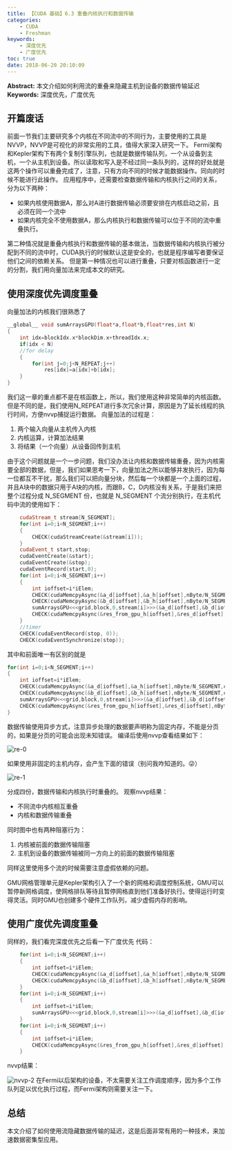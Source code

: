 ```yaml
---
title: 【CUDA 基础】6.3 重叠内核执行和数据传输
categories:
    - CUDA
    - Freshman
keywords:
    - 深度优先
    - 广度优先
toc: true
date: 2018-06-20 20:10:09
---
```


**Abstract:** 本文介绍如何利用流的重叠来隐藏主机到设备的数据传输延迟
**Keywords:** 深度优先，广度优先

<!--more-->
## 开篇废话
前面一节我们主要研究多个内核在不同流中的不同行为，主要使用的工具是NVVP，NVVP是可视化的非常实用的工具，值得大家深入研究一下。
Fermi架构和Kepler架构下有两个复制引擎队列，也就是数据传输队列，一个从设备到主机，一个从主机到设备。所以读取和写入是不经过同一条队列的，这样的好处就是这两个操作可以重叠完成了，注意，只有方向不同的时候才能数据操作。同向的时候不能进行此操作。
应用程序中，还需要检查数据传输和内核执行之间的关系，分为以下两种：
- 如果内核使用数据A，那么对A进行数据传输必须要安排在内核启动之前，且必须在同一个流中
- 如果内核完全不使用数据A，那么内核执行和数据传输可以位于不同的流中重叠执行。

第二种情况就是重叠内核执行和数据传输的基本做法，当数据传输和内核执行被分配到不同的流中时，CUDA执行的时候默认这是安全的，也就是程序编写者要保证他们之间的依赖关系。
但是第一种情况也可以进行重叠，只要对核函数进行一定的分割，我们用向量加法来完成本文的研究。
## 使用深度优先调度重叠
向量加法的内核我们很熟悉了
```c++
__global__ void sumArraysGPU(float*a,float*b,float*res,int N)
{
    int idx=blockIdx.x*blockDim.x+threadIdx.x;
    if(idx < N)
    //for delay
    {
        for(int j=0;j<N_REPEAT;j++)
            res[idx]=a[idx]+b[idx];
    }
}
```
我们这一章的重点都不是在核函数上，所以，我们使用这种非常简单的内核函数。但是不同的是，我们使用N_REPEAT进行多次冗余计算，原因是为了延长线程的执行时间，方便nvvp捕捉运行数据。
向量加法的过程是：
1. 两个输入向量从主机传入内核
2. 内核运算，计算加法结果
3. 将结果（一个向量）从设备回传到主机

由于这个问题就是一个一步问题，我们没办法让内核和数据传输重叠，因为内核需要全部的数据，但是，我们如果思考一下，向量加法之所以能够并发执行，因为每一位都互不干扰，那么我们可以把向量分块，然后每一个块都是一个上面的过程，并且A块中的数据只用于A块的内核，而跟B，C，D内核没有关系，于是我们来把整个过程分成 N_SEGMENT 份，也就是 N_SEGMENT 个流分别执行，在主机代码中流的使用如下：
```c++
    cudaStream_t stream[N_SEGMENT];
    for(int i=0;i<N_SEGMENT;i++)
    {
        CHECK(cudaStreamCreate(&stream[i]));
    }
    cudaEvent_t start,stop;
    cudaEventCreate(&start);
    cudaEventCreate(&stop);
    cudaEventRecord(start,0);
    for(int i=0;i<N_SEGMENT;i++)
    {
        int ioffset=i*iElem;
        CHECK(cudaMemcpyAsync(&a_d[ioffset],&a_h[ioffset],nByte/N_SEGMENT,cudaMemcpyHostToDevice,stream[i]));
        CHECK(cudaMemcpyAsync(&b_d[ioffset],&b_h[ioffset],nByte/N_SEGMENT,cudaMemcpyHostToDevice,stream[i]));
        sumArraysGPU<<<grid,block,0,stream[i]>>>(&a_d[ioffset],&b_d[ioffset],&res_d[ioffset],iElem);
        CHECK(cudaMemcpyAsync(&res_from_gpu_h[ioffset],&res_d[ioffset],nByte/N_SEGMENT,cudaMemcpyDeviceToHost,stream[i]));
    }
    //timer
    CHECK(cudaEventRecord(stop, 0));
    CHECK(cudaEventSynchronize(stop));
```
其中和前面唯一有区别的就是
```c++
for(int i=0;i<N_SEGMENT;i++)
{
    int ioffset=i*iElem;
    CHECK(cudaMemcpyAsync(&a_d[ioffset],&a_h[ioffset],nByte/N_SEGMENT,cudaMemcpyHostToDevice,stream[i]));
    CHECK(cudaMemcpyAsync(&b_d[ioffset],&b_h[ioffset],nByte/N_SEGMENT,cudaMemcpyHostToDevice,stream[i]));
    sumArraysGPU<<<grid,block,0,stream[i]>>>(&a_d[ioffset],&b_d[ioffset],&res_d[ioffset],iElem);
    CHECK(cudaMemcpyAsync(&res_from_gpu_h[ioffset],&res_d[ioffset],nByte/N_SEGMENT,cudaMemcpyDeviceToHost,stream[i]));
}
```
数据传输使用异步方式，注意异步处理的数据要声明称为固定内存，不能是分页的，如果是分页的可能会出现未知错误。
编译后使用nvvp查看结果如下：

![re-0](https://tony4ai-1251394096.cos.ap-hongkong.myqcloud.com/blog_images/CUDA-F-6-3-重叠内核执行和数据传输/re-0.png)

如果使用非固定的主机内存，会产生下面的错误（别问我咋知道的。😜）

![re-1](https://tony4ai-1251394096.cos.ap-hongkong.myqcloud.com/blog_images/CUDA-F-6-3-重叠内核执行和数据传输/re-1.png)

分成四份，数据传输和内核执行时重叠的。
观察nvvp结果：
- 不同流中内核相互重叠
- 内核和数据传输重叠

同时图中也有两种阻塞行为：
1. 内核被前面的数据传输阻塞
2. 主机到设备的数据传输被同一方向上的前面的数据传输阻塞

同样这里使用多个流的时候需要注意虚假依赖的问题。

GMU网格管理单元是Kepler架构引入了一个新的网格和调度控制系统，GMU可以暂停新网格调度，使网格排队等待且暂停网格直到他们准备好执行。使得运行时变得灵活。同时GMU也创建多个硬件工作队列，减少虚假内存的影响。


## 使用广度优先调度重叠
同样的，我们看完深度优先之后看一下广度优先
代码：
```c++
    for(int i=0;i<N_SEGMENT;i++)
    {
        int ioffset=i*iElem;
        CHECK(cudaMemcpyAsync(&a_d[ioffset],&a_h[ioffset],nByte/N_SEGMENT,cudaMemcpyHostToDevice,stream[i]));
        CHECK(cudaMemcpyAsync(&b_d[ioffset],&b_h[ioffset],nByte/N_SEGMENT,cudaMemcpyHostToDevice,stream[i]));
    }
    for(int i=0;i<N_SEGMENT;i++)
    {
        int ioffset=i*iElem;
        sumArraysGPU<<<grid,block,0,stream[i]>>>(&a_d[ioffset],&b_d[ioffset],&res_d[ioffset],iElem);
    }
    for(int i=0;i<N_SEGMENT;i++)
    {
        int ioffset=i*iElem;
        CHECK(cudaMemcpyAsync(&res_from_gpu_h[ioffset],&res_d[ioffset],nByte/N_SEGMENT,cudaMemcpyDeviceToHost,stream[i]));
    }
```

nvvp结果：

![nvvp-2](https://tony4ai-1251394096.cos.ap-hongkong.myqcloud.com/blog_images/CUDA-F-6-3-重叠内核执行和数据传输/nvvp-2.png)
在Fermi以后架构的设备，不太需要关注工作调度顺序，因为多个工作队列足以优化执行过程，而Fermi架构则需要关注一下。

## 总结

本文介绍了如何使用流隐藏数据传输的延迟，这是后面非常有用的一种技术，来加速数据密集型应用。
